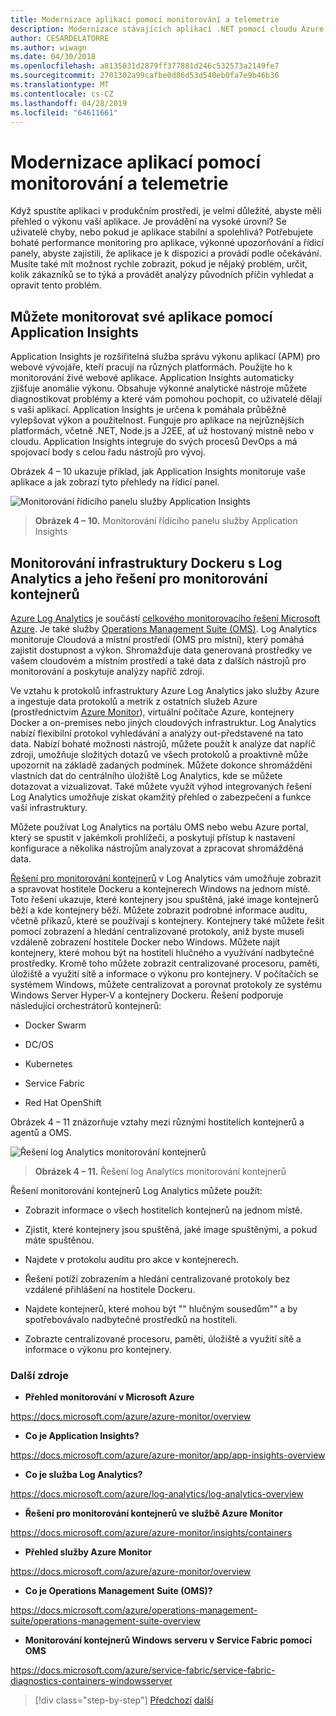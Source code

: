 ```yaml
---
title: Modernizace aplikací pomocí monitorování a telemetrie
description: Modernizace stávajících aplikací .NET pomocí cloudu Azure a Windows kontejnery | Modernizace aplikací pomocí monitorování a telemetrie
author: CESARDELATORRE
ms.author: wiwagn
ms.date: 04/30/2018
ms.openlocfilehash: a8135031d2879ff377881d246c532573a2149fe7
ms.sourcegitcommit: 2701302a99cafbe0d86d53d540eb0fa7e9b46b36
ms.translationtype: MT
ms.contentlocale: cs-CZ
ms.lasthandoff: 04/28/2019
ms.locfileid: "64611661"
---
```

# <a name="modernize-your-apps-with-monitoring-and-telemetry"></a>Modernizace aplikací pomocí monitorování a telemetrie

Když spustíte aplikaci v produkčním prostředí, je velmi důležité, abyste měli přehled o výkonu vaší aplikace. Je provádění na vysoké úrovni? Se uživatelé chyby, nebo pokud je aplikace stabilní a spolehlivá? Potřebujete bohaté performance monitoring pro aplikace, výkonné upozorňování a řídicí panely, abyste zajistili, že aplikace je k dispozici a provádí podle očekávání. Musíte také mít možnost rychle zobrazit, pokud je nějaký problém, určit, kolik zákazníků se to týká a provádět analýzy původních příčin vyhledat a opravit tento problém.

## <a name="monitor-your-application-with-application-insights"></a>Můžete monitorovat své aplikace pomocí Application Insights

Application Insights je rozšiřitelná služba správu výkonu aplikací (APM) pro webové vývojáře, kteří pracují na různých platformách. Použijte ho k monitorování živé webové aplikace. Application Insights automaticky zjišťuje anomálie výkonu. Obsahuje výkonné analytické nástroje můžete diagnostikovat problémy a které vám pomohou pochopit, co uživatelé dělají s vaší aplikací. Application Insights je určena k pomáhala průběžně vylepšovat výkon a použitelnost. Funguje pro aplikace na nejrůznějších platformách, včetně .NET, Node.js a J2EE, ať už hostovaný místně nebo v cloudu. Application Insights integruje do svých procesů DevOps a má spojovací body s celou řadu nástrojů pro vývoj.

Obrázek 4 – 10 ukazuje příklad, jak Application Insights monitoruje vaše aplikace a jak zobrazí tyto přehledy na řídicí panel.

![Monitorování řídicího panelu služby Application Insights](./media/image10.png)

> **Obrázek 4 – 10.** Monitorování řídicího panelu služby Application Insights

## <a name="monitor-your-docker-infrastructure-with-log-analytics-and-its-container-monitoring-solution"></a>Monitorování infrastruktury Dockeru s Log Analytics a jeho řešení pro monitorování kontejnerů

[Azure Log Analytics](https://docs.microsoft.com/azure/log-analytics/log-analytics-overview) je součástí [celkového monitorovacího řešení Microsoft Azure](https://docs.microsoft.com/azure/monitoring-and-diagnostics/monitoring-overview). Je také služby [Operations Management Suite (OMS)](https://docs.microsoft.com/azure/operations-management-suite/operations-management-suite-overview). Log Analytics monitoruje Cloudová a místní prostředí (OMS pro místní), který pomáhá zajistit dostupnost a výkon. Shromažďuje data generovaná prostředky ve vašem cloudovém a místním prostředí a také data z dalších nástrojů pro monitorování a poskytuje analýzy napříč zdroji.

Ve vztahu k protokolů infrastruktury Azure Log Analytics jako služby Azure a ingestuje data protokolů a metrik z ostatních služeb Azure (prostřednictvím [Azure Monitor](https://docs.microsoft.com/azure/monitoring-and-diagnostics/monitoring-overview-azure-monitor)), virtuální počítače Azure, kontejnery Docker a on-premises nebo jiných cloudových infrastruktur. Log Analytics nabízí flexibilní protokol vyhledávání a analýzy out-představené na tato data. Nabízí bohaté možnosti nástrojů, můžete použít k analýze dat napříč zdroji, umožňuje složitých dotazů ve všech protokolů a proaktivně může upozornit na základě zadaných podmínek. Můžete dokonce shromáždění vlastních dat do centrálního úložiště Log Analytics, kde se můžete dotazovat a vizualizovat. Také můžete využít výhod integrovaných řešení Log Analytics umožňuje získat okamžitý přehled o zabezpečení a funkce vaší infrastruktury.

Můžete používat Log Analytics na portálu OMS nebo webu Azure portal, který se spustit v jakémkoli prohlížeči, a poskytují přístup k nastavení konfigurace a několika nástrojům analyzovat a zpracovat shromážděná data.

[Řešení pro monitorování kontejnerů](https://docs.microsoft.com/azure/log-analytics/log-analytics-containers) v Log Analytics vám umožňuje zobrazit a spravovat hostitele Dockeru a kontejnerech Windows na jednom místě. Toto řešení ukazuje, které kontejnery jsou spuštěná, jaké image kontejnerů běží a kde kontejnery běží. Můžete zobrazit podrobné informace auditu, včetně příkazů, které se používají s kontejnery. Kontejnery také můžete řešit pomocí zobrazení a hledání centralizované protokoly, aniž byste museli vzdáleně zobrazení hostitele Docker nebo Windows. Můžete najít kontejnery, které mohou být na hostiteli hlučného a využívání nadbytečné prostředky. Kromě toho můžete zobrazit centralizované procesoru, paměti, úložiště a využití sítě a informace o výkonu pro kontejnery. V počítačích se systémem Windows, můžete centralizovat a porovnat protokoly ze systému Windows Server Hyper-V a kontejnery Dockeru. Řešení podporuje následující orchestrátorů kontejnerů:

- Docker Swarm

- DC/OS

- Kubernetes

- Service Fabric

- Red Hat OpenShift

Obrázek 4 – 11 znázorňuje vztahy mezi různými hostitelích kontejnerů a agentů a OMS.

![Řešení log Analytics monitorování kontejnerů](./media/image11.png)

> **Obrázek 4 – 11.** Řešení log Analytics monitorování kontejnerů

Řešení monitorování kontejnerů Log Analytics můžete použít:

- Zobrazit informace o všech hostitelích kontejnerů na jednom místě.

- Zjistit, které kontejnery jsou spuštěná, jaké image spuštěnými, a pokud máte spuštěnou.

- Najdete v protokolu auditu pro akce v kontejnerech.

- Řešení potíží zobrazením a hledání centralizované protokoly bez vzdálené přihlášení na hostitele Dockeru.

- Najdete kontejnerů, které mohou být "" hlučným sousedům"" a by spotřebovávalo nadbytečné prostředků na hostiteli.

- Zobrazte centralizované procesoru, paměti, úložiště a využití sítě a informace o výkonu pro kontejnery.

### <a name="additional-resources"></a>Další zdroje

- **Přehled monitorování v Microsoft Azure**

<https://docs.microsoft.com/azure/azure-monitor/overview>

- **Co je Application Insights?**

<https://docs.microsoft.com/azure/azure-monitor/app/app-insights-overview>

- **Co je služba Log Analytics?**

<https://docs.microsoft.com/azure/log-analytics/log-analytics-overview>

- **Řešení pro monitorování kontejnerů ve službě Azure Monitor**

<https://docs.microsoft.com/azure/azure-monitor/insights/containers>

- **Přehled služby Azure Monitor**

<https://docs.microsoft.com/azure/azure-monitor/overview>

- **Co je Operations Management Suite (OMS)?**

<https://docs.microsoft.com/azure/operations-management-suite/operations-management-suite-overview>

- **Monitorování kontejnerů Windows serveru v Service Fabric pomocí OMS**

<https://docs.microsoft.com/azure/service-fabric/service-fabric-diagnostics-containers-windowsserver>

>[!div class="step-by-step"]
>[Předchozí](build-resilient-services-ready-for-the-cloud-embrace-transient-failures-in-the-cloud.md)
>[další](modernize-your-apps-lifecycle-with-ci-cd-pipelines-and-devops-tools-in-the-cloud.md)
